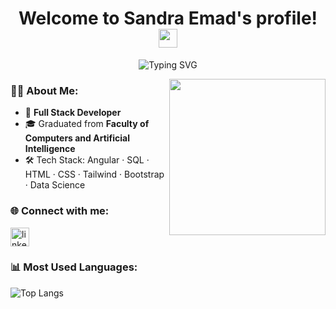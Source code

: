 
<h1 align="center">Welcome to Sandra Emad's profile! <img src="https://em-content.zobj.net/source/microsoft-teams/363/waving-hand_1f44b.png" width="30"/></h1>

<p align="center">
  <img src="https://readme-typing-svg.demolab.com/?lines=Full+Stack+Developer&center=true&width=380&height=45&font=Fira+Code&color=58a6ff&vCenter=true&pause=1000&size=22" alt="Typing SVG" />
</p>
<img width="250" align="right" src="https://c.tenor.com/_DOBjnGspYAAAAAM/code-coding.gif">



<h3 align="left">👩‍💻 About Me:</h3>

- 🧠 **Full Stack Developer**
- 🎓 Graduated from **Faculty of Computers and Artificial Intelligence**
- 🛠 Tech Stack: Angular · SQL · HTML · CSS · Tailwind · Bootstrap · Data Science



<h3 align="left">🌐 Connect with me:</h3>

<p align="left">
  <a href="https://www.linkedin.com/in/sandra-emad-849670258/" target="_blank">
    <img src="https://cdn-icons-png.flaticon.com/512/174/174857.png" alt="linkedin" width="30" />
  </a>
</p>




<h3 align="left">📊 Most Used Languages:</h3>

![Top Langs](https://github-readme-stats.vercel.app/api/top-langs/?username=SandraEmad&layout=compact&theme=radical)







